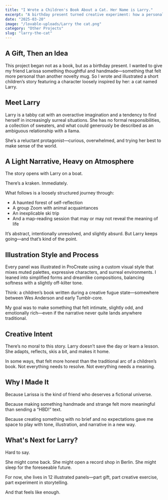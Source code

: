 ```yaml
---
title: "I Wrote a Children's Book About a Cat. Her Name is Larry."
excerpt: "A birthday present turned creative experiment: how a personal gift evolved into a fully illustrated narrative about a curious, mildly anxious feline named Larry."
date: "2025-03-20"
image: "/lovable-uploads/Larry the cat.png"
category: "Other Projects"
slug: "larry-the-cat"
---
```


## A Gift, Then an Idea

This project began not as a book, but as a birthday present. I wanted to give my friend Larissa something thoughtful and handmade—something that felt more personal than another novelty mug. So I wrote and illustrated a short children’s story featuring a character loosely inspired by her: a cat named Larry.

## Meet Larry

Larry is a tabby cat with an overactive imagination and a tendency to find herself in increasingly surreal situations. She has no formal responsibilities, a collection of sweaters, and what could generously be described as an ambiguous relationship with a llama.

She’s a reluctant protagonist—curious, overwhelmed, and trying her best to make sense of the world.

## A Light Narrative, Heavy on Atmosphere

The story opens with Larry on a boat.

There’s a kraken. Immediately.

What follows is a loosely structured journey through:
- A haunted forest of self-reflection  
- A group Zoom with animal acquaintances  
- An inexplicable ski trip  
- And a map-reading session that may or may not reveal the meaning of life

It’s abstract, intentionally unresolved, and slightly absurd. But Larry keeps going—and that’s kind of the point.

## Illustration Style and Process

Every panel was illustrated in ProCreate using a custom visual style that mixes muted palettes, expressive characters, and surreal environments. I leaned into simplified forms and dreamlike compositions, balancing softness with a slightly off-kilter tone.

Think: a children’s book written during a creative fugue state—somewhere between Wes Anderson and early Tumblr-core.

My goal was to make something that felt intimate, slightly odd, and emotionally rich—even if the narrative never quite lands anywhere traditional.

## Creative Intent

There’s no moral to this story. Larry doesn’t save the day or learn a lesson. She adapts, reflects, skis a bit, and makes it home.

In some ways, that felt more honest than the traditional arc of a children’s book. Not everything needs to resolve. Not everything needs a meaning.

## Why I Made It

Because Larissa is the kind of friend who deserves a fictional universe.

Because making something handmade and strange felt more meaningful than sending a “HBD!” text.

Because creating something with no brief and no expectations gave me space to play with tone, illustration, and narrative in a new way.

## What's Next for Larry?

Hard to say.

She might come back. She might open a record shop in Berlin. She might sleep for the foreseeable future.

For now, she lives in 12 illustrated panels—part gift, part creative exercise, part experiment in storytelling.

And that feels like enough.
